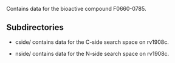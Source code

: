 Contains data for the bioactive compound F0660-0785.

## Subdirectories

- cside/ contains data for the C-side search space on rv1908c.

- nside/ contains data for the N-side search space on rv1908c.


